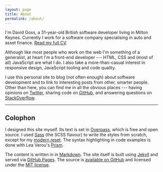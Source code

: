 ```yaml
---
layout: page
title: About
permalink: /about/
---
```


I'm David Goss, a 31-year-old British software developer living in Milton Keynes. Currently I work for a software company specialising in auto and asset finance. [Read my full CV](/cv/).

Although like most people who work on the web I'm something of a generalist, at heart I'm a front-end developer --- HTML, CSS and (most of all) JavaScript are what I do. I also take a more-than-casual interest in responsive design, JavaScript tooling and code quality.

I use this personal site to blog (not often enough) about software development and to link to interesting posts from other, smarter people. Other than here, you can find me in all the obvious places --- having opinions on [Twitter](http://twitter.com/davidjgoss), sharing code on [GitHub](http://github.com/davidjgoss), and answering questions on [StackOverflow](http://stackoverflow.com/users/2235953/david-goss).

- - -

## Colophon ##

I designed this site myself. Its text is set in [Overpass](http://overpassfont.org/), which is free and open source. I used [Sass](http://sass-lang.com/) (the SCSS flavour) to write the styles from scratch, except for my [modern reset](https://github.com/davidjgoss/modern-reset). The syntax highlighting in code examples is done with Lea Verou's [Prism](http://prismjs.com/).

The content is written in in [Markdown](https://daringfireball.net/projects/markdown/). The site itself is built using [Jekyll](http://jekyllrb.com) and served via [GitHub Pages](https://pages.github.com). The source is [available on GitHub](https://github.com/davidjgoss/davidjgoss.github.io) and licensed under the [MIT license](https://opensource.org/licenses/MIT).